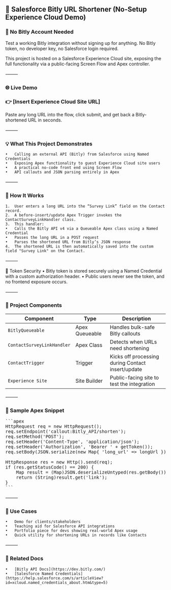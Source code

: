 ## 🔗 Salesforce Bitly URL Shortener (No-Setup Experience Cloud Demo)

### 🚫 No Bitly Account Needed

Test a working Bitly integration without signing up for anything. No Bitly token, no developer key, no Salesforce login required.

This project is hosted on a Salesforce Experience Cloud site, exposing the full functionality via a public-facing Screen Flow and Apex controller.

⸻

### 🌐 Live Demo

### 👉 [Insert Experience Cloud Site URL]

Paste any long URL into the flow, click submit, and get back a Bitly-shortened URL in seconds.

⸻

### 💡 What This Project Demonstrates
	•	Calling an external API (Bitly) from Salesforce using Named Credentials
	•	Exposing Apex functionality to guest Experience Cloud site users
	•	A practical no-code front end using Screen Flow
	•	API callouts and JSON parsing entirely in Apex

⸻

### 🧠 How It Works
	1.	User enters a long URL into the “Survey Link” field on the Contact record.
	2.	A before-insert/update Apex Trigger invokes the ContactSurveyLinkHandler class.
	3.	This handler:
	•	Calls the Bitly API v4 via a Queueable Apex class using a Named Credential
	•	Passes the long URL in a POST request
	•	Parses the shortened URL from Bitly’s JSON response
	4.	The shortened URL is then automatically saved into the custom field "Survey Link" on the Contact.

⸻

🔐 Token Security
	•	Bitly token is stored securely using a Named Credential with a custom authorization header.
	•	Public users never see the token, and no frontend exposure occurs.

⸻

### 🧱 Project Components

| Component                | Type             | Description                                 |
|--------------------------|------------------|---------------------------------------------|
| `BitlyQueueable`         | Apex Queueable   | Handles bulk-safe Bitly callouts            |
| `ContactSurveyLinkHandler` | Apex Class       | Detects when URLs need shortening           |
| `ContactTrigger`         | Trigger          | Kicks off processing during Contact insert/update |
| `Experience Site`        | Site Builder     | Public-facing site to test the integration  |


⸻

### 📄 Sample Apex Snippet

<pre lang="markdown">
```apex
HttpRequest req = new HttpRequest();
req.setEndpoint('callout:Bitly_API/shorten');
req.setMethod('POST');
req.setHeader('Content-Type', 'application/json');
req.setHeader('Authorization', 'Bearer ' + getToken());
req.setBody(JSON.serialize(new Map<String, String>{ 'long_url' => longUrl }));

HttpResponse res = new Http().send(req);
if (res.getStatusCode() == 200) {
    Map<String, Object> result = (Map<String, Object>)JSON.deserializeUntyped(res.getBody());
    return (String)result.get('link');
}
```
</pre>

⸻

### 🧪 Use Cases
	•	Demo for clients/stakeholders
	•	Teaching aid for Salesforce API integrations
	•	Portfolio piece for devs showing real-world Apex usage
	•	Quick utility for shortening URLs in records like Contacts

⸻

### 📘 Related Docs
	•	[Bitly API Docs](https://dev.bitly.com/)
	•	[Salesforce Named Credentials](https://help.salesforce.com/s/articleView?id=xcloud.named_credentials_about.htm&type=5)
